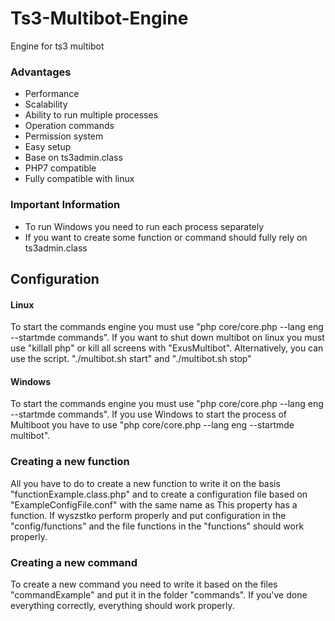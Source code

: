 # Ts3-Multibot-Engine #

Engine for ts3 multibot

### Advantages ###

* Performance
* Scalability
* Ability to run multiple processes
* Operation commands
* Permission system
* Easy setup
* Base on ts3admin.class
* PHP7 compatible
* Fully compatible with linux

### Important Information ###

* To run Windows you need to run each process separately
* If you want to create some function or command should fully rely on ts3admin.class

## Configuration ##

#### Linux ####
To start the commands engine you must use "php core/core.php --lang eng --startmde commands".
If you want to shut down multibot on linux you must use "killall php" or kill all screens with "ExusMultibot".
Alternatively, you can use the script. "./multibot.sh start" and "./multibot.sh stop"

#### Windows ####
To start the commands engine you must use "php core/core.php --lang eng --startmde commands".
If you use Windows to start the process of Multiboot you have to use "php core/core.php --lang eng --startmde multibot".

### Creating a new function ###
All you have to do to create a new function to write it on the basis "functionExample.class.php" and to create a configuration file based on "ExampleConfigFile.conf" with the same name as This property has a function. If wyszstko perform properly and put configuration in the "config/functions" and the file functions in the "functions" should work properly.

### Creating a new command ###
To create a new command you need to write it based on the files "commandExample" and put it in the folder "commands". If you've done everything correctly, everything should work properly.
